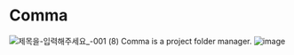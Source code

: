 # Comma
![제목을-입력해주세요_-001 (8)](https://github.com/gloomn/Comma/assets/86612194/b36f245b-9a81-40b3-8098-fce05dec08fc)
Comma is a project folder manager.
![image](https://github.com/gloomn/Comma/assets/86612194/4c7a09c1-0914-4334-a55f-d2c795de9dcb)
